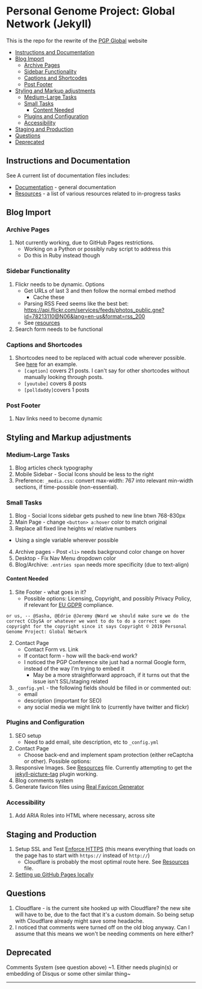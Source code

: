 # Personal Genome Project: Global Network (Jekyll)

This is the repo for the rewrite of the [PGP Global](https://www.personalgenomes.org/) website

<!-- MarkdownTOC -->

* [Instructions and Documentation](#instructions-and-documentation)
* [Blog Import](#blog-import)
  * [Archive Pages](#archive-pages)
  * [Sidebar Functionality](#sidebar-functionality)
  * [Captions and Shortcodes](#captions-and-shortcodes)
  * [Post Footer](#post-footer)
* [Styling and Markup adjustments](#styling-and-markup-adjustments)
  * [Medium-Large Tasks](#medium-large-tasks)
  * [Small Tasks](#small-tasks)
    * [Content Needed](#content-needed)
  * [Plugins and Configuration](#plugins-and-configuration)
  * [Accessibility](#accessibility)
* [Staging and Production](#staging-and-production)
* [Questions](#questions)
* [Deprecated](#deprecated)

<!-- /MarkdownTOC -->

<a id="instructions-and-documentation"></a>
## Instructions and Documentation

See A current list of documentation files includes:
* [Documentation](docs/documentation.md) - general documentation
* [Resources](docs/resources.md) - a list of various resources related to in-progress tasks

<a id="blog-import"></a>
## Blog Import

<a id="archive-pages"></a>
### Archive Pages

1. Not currently working, due to GitHub Pages restrictions.
    * Working on a Python or possibly ruby script to address this
    * Do this in Ruby instead though

<a id="sidebar-functionality"></a>
### Sidebar Functionality

1. Flickr needs to be dynamic. Options
    * Get URLs of last 3 and then follow the normal embed method
      * Cache these
    * Parsing RSS Feed seems like the best bet: https://api.flickr.com/services/feeds/photos_public.gne?id=78213110@N06&lang=en-us&format=rss_200
    * See [resources][1]
2. Search form needs to be functional

<a id="captions-and-shortcodes"></a>
### Captions and Shortcodes

1. Shortcodes need to be replaced with actual code wherever possible. See [here](http://localhost:4000/2012/11/27/wildlife-of-our-homes-q-a-with-rob-dunn/) for an example.
    * `[caption]` covers 21 posts. I can't say for other shortcodes without manually looking through posts.
    * `[youtube]` covers 8 posts
    * `[polldaddy]`covers 1 posts

<a id="post-footer"></a>
### Post Footer

1. Nav links need to become dynamic

<a id="styling-and-markup-adjustments"></a>
## Styling and Markup adjustments

<a id="medium-large-tasks"></a>
### Medium-Large Tasks

1. Blog articles check typography
2. Mobile Sidebar - Social Icons should be less to the right
3. Preference: `_media.css`: convert max-width: 767 into relevant min-width sections, if time-possible (non-essential).

<a id="small-tasks"></a>
### Small Tasks

1. Blog - Social Icons sidebar gets pushed to new line btwn 768-830px
2. Main Page - change `<button> a:hover` color to match original
3. Replace all fixed line heights w/ relative numbers
  * Using a single variable wherever possible
4. Archive pages - Post `<li>` needs background color change on hover
5. Desktop - Fix Nav Menu dropdown color
6. Blog/Archive: `.entries span`  needs more specificity (due to text-align)

<a id="content-needed"></a>
#### Content Needed
1. Site Footer - what goes in it?
    * Possible options: Licensing, Copyright, and possibly Privacy Policy, if relevant for [EU GDPR](https://eugdpr.org/) compliance.

```
or us, -- @Sasha, @Edrie @Jeremy @Ward we should make sure we do the correct CCbySA or whatever we want to do to do a correct open copyright for the copyright since it says Copyright © 2019 Personal Genome Project: Global Network
```

2. Contact Page
    * Contact Form vs. Link
    * If contact form - how will the back-end work?
    * I noticed the PGP Conference site just had a normal Google form, instead of the way I'm trying to embed it
        * May be a more straightforward approach, if it turns out that the issue isn't SSL/staging related
3. `_config.yml` - the following fields should be filled in or commented out:
    * email
    * description (important for SEO)
    * any social media we might link to (currently have twitter and flickr)

<a id="plugins-and-configuration"></a>
### Plugins and Configuration
1. SEO setup
    * Need to add email, site description, etc to `_config.yml`
2. Contact Page
    * Choose back-end and implement spam protection (either reCaptcha or other). Possible options:
3. Responsive Images. See [Resources][1] file. Currently attempting to get the [jekyll-picture-tag](https://github.com/robwierzbowski/jekyll-picture-tag) plugin working.
4. Blog comments system
5. Generate favicon files using [Real Favicon Generator](https://realfavicongenerator.net/)

<a id="accessibility"></a>
### Accessibility

1. Add ARIA Roles into HTML where necessary, across site

<a id="staging-and-production"></a>
## Staging and Production

1. Setup SSL and Test [Enforce HTTPS](https://help.github.com/en/articles/securing-your-github-pages-site-with-https) (this means everything that loads on the page has to start with `https://` instead of `http://`)
      * Cloudflare is probably the most optimal route here. See [Resources][1] file.
2. [Setting up GitHub Pages locally](https://help.github.com/en/articles/setting-up-your-github-pages-site-locally-with-jekyll#keeping-your-site-up-to-date-with-the-github-pages-gem)

<a id="questions"></a>
## Questions

1. Cloudflare - is the current site hooked up with Cloudflare? the new site will have to be, due to the fact that it's a custom domain. So being setup with Cloudflare already might save some headache.
2. I noticed that comments were turned off on the old blog anyway. Can I assume that this means we won't be needing comments on here either?

<a id="deprecated"></a>
## Deprecated

Comments System (see question above)
~1. Either needs plugin(s) or embedding of Disqus or some other similar thing~


[1]: docs/resources.md


-------------
